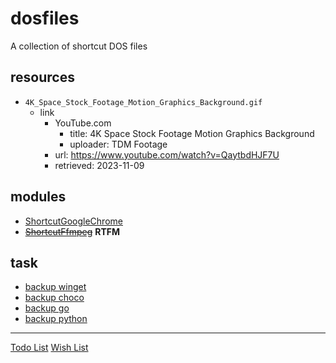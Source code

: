 # dosfiles

A collection of shortcut DOS files

## resources

- ``4K_Space_Stock_Footage_Motion_Graphics_Background.gif``
  - link
    - YouTube.com
      - title: 4K Space Stock Footage Motion Graphics Background
      - uploader: TDM Footage
    - url: <https://www.youtube.com/watch?v=QaytbdHJF7U>
    - retrieved: 2023-11-09

## modules

- [ShortcutGoogleChrome](./pwsh/ShortcutGoogleChrome/readme.md)
- ~~[ShortcutFfmpeg](./pwsh/__RTFM/ShortcutFfmpeg/readme.md)~~ **RTFM**

## task

- [backup winget](./backup/winget/readme.md)
- [backup choco](./backup/choco/readme.md)
- [backup go](./backup/go/readme.md)
- [backup python](./backup/py/readme.md)

---

[Todo List](./doc/todo.md)
[Wish List](./doc/wish.md)

